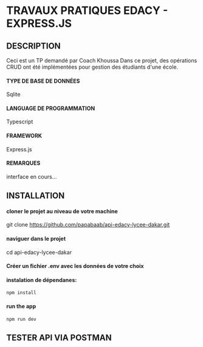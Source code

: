 # TRAVAUX PRATIQUES EDACY - EXPRESS.JS

## DESCRIPTION
Ceci est un TP demandé par Coach Khoussa
Dans ce projet, des opérations CRUD ont été implémentées pour gestion des étudiants d'une école.

#### TYPE DE BASE DE DONNÉES
 Sqlite
#### LANGUAGE DE PROGRAMMATION
 Typescript
#### FRAMEWORK
Express.js
#### REMARQUES
interface en cours...


## INSTALLATION

#### cloner le projet au niveau de votre machine
git clone https://github.com/papabaab/api-edacy-lycee-dakar.git

#### naviguer dans le projet
cd api-edacy-lycee-dakar

#### Créer un fichier .env avec les données de votre choix

#### instalation de dépendanes:
`npm install`
#### run the app
`npm run dev`

## TESTER API VIA POSTMAN
